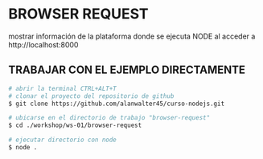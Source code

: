 # BROWSER REQUEST

mostrar información de la plataforma donde se ejecuta NODE
al acceder a http://localhost:8000


## TRABAJAR CON EL EJEMPLO DIRECTAMENTE

```sh
# abrir la terminal CTRL+ALT+T
# clonar el proyecto del repositorio de github
$ git clone https://github.com/alanwalter45/curso-nodejs.git

# ubicarse en el directorio de trabajo "browser-request"
$ cd ./workshop/ws-01/browser-request

# ejecutar directorio con node
$ node .
```